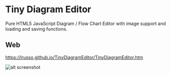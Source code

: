 # Tiny Diagram Editor

Pure HTML5 JavaScript Diagram / Flow Chart Editor with image support and loading and saving functions.

## Web
https://lrusso.github.io/TinyDiagramEditor/TinyDiagramEditor.htm

![alt screenshot](https://raw.githubusercontent.com/lrusso/TinyDiagramEditor/master/TinyDiagramEditor.png)
